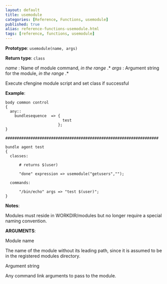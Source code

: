 ```yaml
---
layout: default
title: usemodule
categories: [Reference, Functions, usemodule]
published: true
alias: reference-functions-usemodule.html
tags: [reference, functions, usemodule]
---
```


**Prototype**: `usemodule(name, args)`

**Return type**: `class`

  
 *name* : Name of module command, *in the range* .\*
 *args* : Argument string for the module, *in the range* .\*

Execute cfengine module script and set class if successful

**Example**:  
   

```cf3
body common control
{
  any::
    bundlesequence  => {
                         test
                       };
}

###################################################################

bundle agent test
{
  classes:

      # returns $(user)

      "done" expression => usemodule("getusers","");

  commands:

      "/bin/echo" args => "test $(user)";
}
```

**Notes**:  
   

Modules must reside in WORKDIR/modules but no longer require a special
naming convention.

**ARGUMENTS**:

Module name

The name of the module without its leading path, since it is assumed to
be in the registered modules directory.   

Argument string

Any command link arguments to pass to the module.
